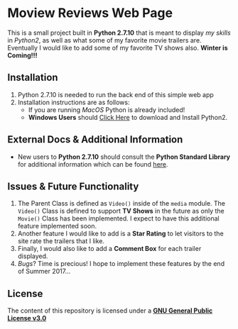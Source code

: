 # Moview Reviews Web Page
This is a small project built in **Python 2.7.10** that is meant to display _my skills_ in _Python2_, as well as what some of my favorite movie trailers are. Eventually I would like to add some of my favorite TV shows also. **Winter is Coming!!!**

## Installation
1. Python 2.7.10 is needed to run the back end of this simple web app
2. Installation instructions are as follows: 
    * If you are running _MacOS_ Python is already included!
    * **Windows Users** should [Click Here](https://wiki.python.org/moin/BeginnersGuide/Download) to download and Install Python2.
    
## External Docs & Additional Information
* New users to **Python 2.7.10** should consult the **Python Standard Library** for additional information which can be found [here](https://www.python.org/).

## Issues & Future Functionality
1. The Parent Class is defined as `Video()` inside of the `media` module. The `Video()` Class is defined to support **TV Shows** in the future as only the `Movie()` Class  has been implemented. I expect to have this additional feature implemented soon.
2. Another feature I would like to add is a **Star Rating** to let visitors to the site rate the trailers that I like.
3. Finally, I would also like to add a **Comment Box** for each trailer displayed.
4. _Bugs_? Time is precious! I hope to implement these features by the end of Summer 2017...

## License
The content of this repository is licensed under a [**GNU General Public License v3.0**](https://choosealicense.com/licenses/gpl-3.0/)